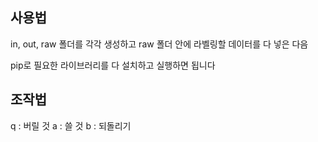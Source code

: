 ## 사용법
in, out, raw 폴더를 각각 생성하고 raw 폴더 안에 라벨링할 데이터를 다 넣은 다음

pip로 필요한 라이브러리를 다 설치하고 실행하면 됩니다

## 조작법
q : 버릴 것
a : 쓸 것
b : 되돌리기
